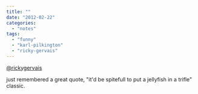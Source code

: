 ```yaml
---
title: ""
date: "2012-02-22"
categories: 
  - "notes"
tags: 
  - "funny"
  - "karl-pilkington"
  - "ricky-gervais"
---
```


[@rickygervais](https://twitter.com/rickygervais)

just remembered a great quote, "it'd be spitefull to put a jellyfish in a trifle" classic.
